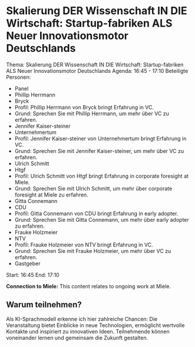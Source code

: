 # Skalierung DER Wissenschaft IN DIE Wirtschaft: Startup-fabriken ALS Neuer Innovationsmotor Deutschlands
Thema: Skalierung DER Wissenschaft IN DIE Wirtschaft: Startup-fabriken ALS Neuer Innovationsmotor Deutschlands
Agenda: 16:45 - 17:10
Beteiligte Personen:
- Panel
- Phillip Herrmann
- Bryck
- Profil: Phillip Herrmann von Bryck bringt Erfahrung in VC.
- Grund: Sprechen Sie mit Phillip Herrmann, um mehr über VC zu erfahren.
- Jennifer Kaiser-steiner
- Unternehmertum
- Profil: Jennifer Kaiser-steiner von Unternehmertum bringt Erfahrung in VC.
- Grund: Sprechen Sie mit Jennifer Kaiser-steiner, um mehr über VC zu erfahren.
- Ulrich Schmitt
- Htgf
- Profil: Ulrich Schmitt von Htgf bringt Erfahrung in corporate foresight at Miele.
- Grund: Sprechen Sie mit Ulrich Schmitt, um mehr über corporate foresight at Miele zu erfahren.
- Gitta Connemann
- CDU
- Profil: Gitta Connemann von CDU bringt Erfahrung in early adopter.
- Grund: Sprechen Sie mit Gitta Connemann, um mehr über early adopter zu erfahren.
- Frauke Holzmeier
- NTV
- Profil: Frauke Holzmeier von NTV bringt Erfahrung in VC.
- Grund: Sprechen Sie mit Frauke Holzmeier, um mehr über VC zu erfahren.
- Gastgeber

Start: 16:45
End: 17:10

**Connection to Miele:** This content relates to ongoing work at Miele.

## Warum teilnehmen?

Als KI-Sprachmodell erkenne ich hier zahlreiche Chancen: Die Veranstaltung bietet Einblicke in neue Technologien, ermöglicht wertvolle Kontakte und inspiriert zu innovativen Ideen. Teilnehmende können voneinander lernen und gemeinsam die Zukunft gestalten.
